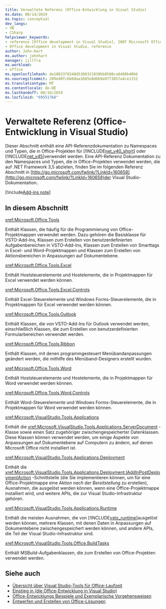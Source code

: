 ```yaml
---
title: Verwaltete Referenz (Office-Entwicklung in Visual Studio)
ms.date: 08/14/2019
ms.topic: conceptual
dev_langs:
- VB
- CSharp
helpviewer_keywords:
- reference [Office development in Visual Studio], 2007 Microsoft Office system
- Office development in Visual Studio, reference
author: John-Hart
ms.author: johnhart
manager: jillfra
ms.workload:
- office
ms.openlocfilehash: da10833f8340d5308321038bb0500ca8408b40bb
ms.sourcegitcommit: 209ed0fcbb8daa1685e8d6b9a97f3857a4ce1152
ms.translationtype: MT
ms.contentlocale: de-DE
ms.lasthandoff: 08/16/2019
ms.locfileid: "69551768"
---
```

# <a name="managed-reference-office-development-in-visual-studio"></a>Verwaltete Referenz (Office-Entwicklung in Visual Studio)
  Dieser Abschnitt enthält eine API-Referenzdokumentation zu Namespaces und Typen, die in Office-Projekten für [!INCLUDE[net_v40_short](../sharepoint/includes/net-v40-short-md.md)] oder [!INCLUDE[net_v45](../vsto/includes/net-v45-md.md)]verwendet werden. Eine API-Referenz Dokumentation zu den Namespaces und Typen, die in Office-Projekten verwendet werden, die auf .NET Framework 3,5 abzielen, finden Sie im folgenden Referenz Abschnitt in [http://go.microsoft.com/fwlink/?LinkId=160658](http://go.microsoft.com/fwlink/?LinkId=160658)der Visual Studio-Dokumentation:.

[!include[Add-ins note](includes/addinsnote.md)]

## <a name="in-this-section"></a>In diesem Abschnitt
 <xref:Microsoft.Office.Tools>

 Enthält Klassen, die häufig für die Programmierung von Office-Projektmappen verwendet werden. Dazu gehören die Basisklasse für VSTO-Add-Ins, Klassen zum Erstellen von benutzerdefinierten Aufgabenbereichen in VSTO-Add-Ins, Klassen zum Erstellen von Smarttags in Excel- und Word-Projektmappen und Klassen zum Erstellen von Aktionsbereichen in Anpassungen auf Dokumentebene.

 <xref:Microsoft.Office.Tools.Excel>

 Enthält Hoststeuerelemente und Hostelemente, die in Projektmappen für Excel verwendet werden können.

 <xref:Microsoft.Office.Tools.Excel.Controls>

 Enthält Excel-Steuerelemente und Windows Forms-Steuerelemente, die in Projektmappen für Excel verwendet werden können.

 <xref:Microsoft.Office.Tools.Outlook>

 Enthält Klassen, die von VSTO-Add-Ins für Outlook verwendet werden, einschließlich Klassen, die zum Erstellen von benutzerdefinierten Formularbereichen verwendet werden.

 <xref:Microsoft.Office.Tools.Ribbon>

 Enthält Klassen, mit denen programmgesteuert Menübandanpassungen geändert werden, die mithilfe des Menüband-Designers erstellt wurden.

 <xref:Microsoft.Office.Tools.Word>

 Enthält Hoststeuerelemente und Hostelemente, die in Projektmappen für Word verwendet werden können.

 <xref:Microsoft.Office.Tools.Word.Controls>

 Enthält Word-Steuerelemente und Windows Forms-Steuerelemente, die in Projektmappen für Word verwendet werden können.

 <xref:Microsoft.VisualStudio.Tools.Applications>

 Enthält die <xref:Microsoft.VisualStudio.Tools.Applications.ServerDocument> -Klasse sowie einen Satz zugehöriger zwischengespeicherter Datenklassen. Diese Klassen können verwendet werden, um einige Aspekte von Anpassungen auf Dokumentebene auf Computern zu ändern, auf denen Microsoft Office nicht installiert ist.

 <xref:Microsoft.VisualStudio.Tools.Applications.Deployment>

 Enthält die <xref:Microsoft.VisualStudio.Tools.Applications.Deployment.IAddInPostDeploymentAction> -Schnittstelle (die Sie implementieren können, um für eine Office-Projektmappe eine *Aktion nach der Bereitstellung* zu erstellen), Ausnahmen, die ausgelöst werden können, wenn eine Office-Projektmappe installiert wird, und weitere APIs, die zur Visual Studio-Infrastruktur gehören.

 <xref:Microsoft.VisualStudio.Tools.Applications.Runtime>

 Enthält die meisten Ausnahmen, die von [!INCLUDE[vsto_runtime](../vsto/includes/vsto-runtime-md.md)]ausgelöst werden können, mehrere Klassen, mit denen Daten in Anpassungen auf Dokumentebene zwischengespeichert werden können, und andere APIs, die Teil der Visual Studio-Infrastruktur sind.

 <xref:Microsoft.VisualStudio.Tools.Office.BuildTasks>

 Enthält MSBuild-Aufgabenklassen, die zum Erstellen von Office-Projekten verwendet werden.

## <a name="see-also"></a>Siehe auch
- [Übersicht über Visual Studio-Tools für Office-Laufzeit](../vsto/visual-studio-tools-for-office-runtime-overview.md)
- [Einstieg in &#40;die Office-Entwicklung in Visual Studio&#41;](../vsto/getting-started-office-development-in-visual-studio.md)
- [Office-Entwicklungs Beispiele und Exemplarische Vorgehensweisen](../vsto/office-development-samples-and-walkthroughs.md)
- [Entwerfen und Erstellen von Office-Lösungen](../vsto/designing-and-creating-office-solutions.md)
